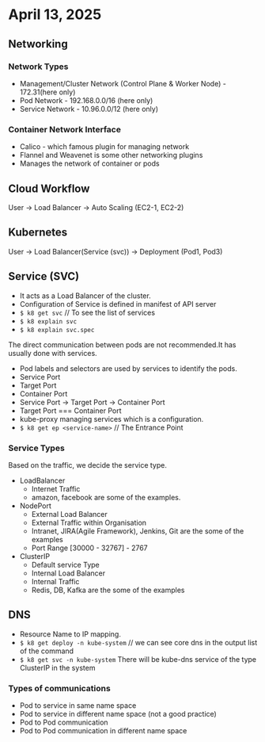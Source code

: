 # April 13, 2025
## Networking
### Network Types
- Management/Cluster Network (Control Plane & Worker Node) - 172.31(here only)
- Pod Network - 192.168.0.0/16 (here only)
- Service Network - 10.96.0.0/12 (here only)
### Container Network Interface
- Calico - which famous plugin for managing network
- Flannel and Weavenet is some other networking plugins
- Manages the network of container or pods

## Cloud Workflow
User -> Load Balancer -> Auto Scaling (EC2-1, EC2-2) 
## Kubernetes
User -> Load Balancer(Service (svc)) -> Deployment (Pod1, Pod3)

## Service (SVC)
- It acts as a Load Balancer of the cluster.
- Configuration of Service is defined in manifest of API server
- `$ k8 get svc` // To see the list of services
- `$ k8 explain svc`
- `$ k8 explain svc.spec`

The direct communication between pods are not recommended.It has usually done with services.

- Pod labels and selectors are used by services to identify the pods.
- Service Port
- Target Port
- Container Port
- Service Port -> Target Port -> Container Port
- Target Port === Container Port
- kube-proxy managing services which is a configuration.
- `$ k8 get ep <service-name>` // The Entrance Point

### Service Types
Based on the traffic, we decide the service type.
- LoadBalancer
    - Internet Traffic
    - amazon, facebook are some of the examples.
- NodePort
    - External Load Balancer
    - External Traffic within Organisation
    - Intranet, JIRA(Agile Framework), Jenkins, Git are the some of the examples
    - Port Range [30000 - 32767] - 2767
- ClusterIP 
    - Default service Type
    - Internal Load Balancer
    - Internal Traffic
    - Redis, DB, Kafka are the some of the examples

## DNS
- Resource Name to IP mapping.
- `$ k8 get deploy -n kube-system` // we can see core dns in the output list of the command
- `$ k8 get svc -n kube-system`
There will be kube-dns service of the type ClusterIP in the system

### Types of communications
- Pod to service in same name space
- Pod to service in different name space (not a good practice)
- Pod to Pod communication
- Pod to Pod communication in different name space

## 

